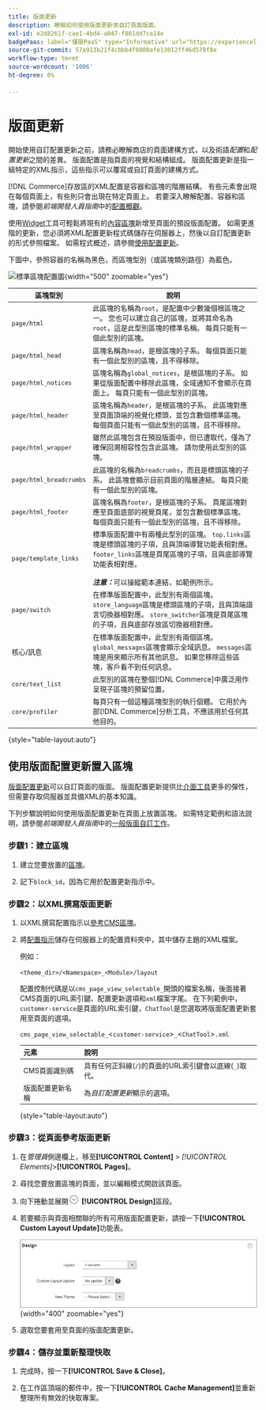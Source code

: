 ```yaml
---
title: 版面更新
description: 瞭解如何使用版面更新來自訂頁面版面。
exl-id: e2d8261f-cae1-4bd4-a047-f861dd7ca14e
badgePaas: label="僅限PaaS" type="Informative" url="https://experienceleague.adobe.com/zh-hant/docs/commerce/user-guides/product-solutions" tooltip="僅適用於雲端專案(Adobe管理的PaaS基礎結構)和內部部署專案的Adobe Commerce 。"
source-git-commit: 57a913b21f4cbbb4f0800afe13012ff46d578f8e
workflow-type: tm+mt
source-wordcount: '1006'
ht-degree: 0%

---
```


# 版面更新

開始使用自訂配置更新之前，請務必瞭解商店的頁面建構方式，以及術語&#x200B;*配置*&#x200B;和&#x200B;*配置更新*&#x200B;之間的差異。 版面配置是指頁面的視覺和結構組成。 版面配置更新是指一組特定的XML指示，這些指示可以覆寫或自訂頁面的建構方式。

[!DNL Commerce]存放區的XML配置是容器和區塊的階層結構。 有些元素會出現在每個頁面上，有些則只會出現在特定頁面上。 若要深入瞭解配置、容器和區塊，請參閱&#x200B;_前端開發人員指南_&#x200B;中的[配置概觀](https://developer.adobe.com/commerce/frontend-core/guide/layouts/)。

使用[Widget](widgets.md)工具可輕鬆將現有的[內容區塊](blocks.md)新增至頁面的預設版面配置。 如需更進階的更新，您必須將XML配置更新程式碼儲存在伺服器上，然後以自訂配置更新的形式參照檔案。 如需程式概述，請參閱[使用配置更新](layout-updates.md#place-a-block-using-layout-updates)。

下圖中，參照容器的名稱為黑色，而區塊型別（或區塊類別路徑）為藍色。

![標準區塊配置圖](./assets/page-layout-default.png){width="500" zoomable="yes"}

| 區塊型別 | 說明 |
|--- |--- |
| `page/html` | 此區塊的名稱為`root`，是配置中少數幾個根區塊之一。 您也可以建立自己的區塊，並將其命名為`root`，這是此型別區塊的標準名稱。 每頁只能有一個此型別的區塊。 |
| `page/html_head` | 區塊名稱為`head`，是根區塊的子系。 每個頁面只能有一個此型別的區塊，且不得移除。 |
| `page/html_notices` | 區塊名稱為`global_notices`，是根區塊的子系。 如果從版面配置中移除此區塊，全域通知不會顯示在頁面上。 每頁只能有一個此型別的區塊。 |
| `page/html_header` | 區塊名稱為`header`，是根區塊的子系。 此區塊對應至頁面頂端的視覺化標頭，並包含數個標準區塊。 每個頁面只能有一個此型別的區塊，且不得移除。 |
| `page/html_wrapper` | 雖然此區塊包含在預設版面中，但已遭取代，僅為了確保回溯相容性包含此區塊。 請勿使用此型別的區塊。 |
| `page/html_breadcrumbs` | 此區塊的名稱為`breadcrumbs`，而且是標頭區塊的子系。 此區塊會顯示目前頁面的階層連結。 每頁只能有一個此型別的區塊。 |
| `page/html_footer` | 區塊名稱為`footer`，是根區塊的子系。 頁尾區塊對應至頁面底部的視覺頁尾，並包含數個標準區塊。 每個頁面只能有一個此型別的區塊，且不得移除。 |
| `page/template_links` | 標準版面配置中有兩種此型別的區塊。 `top.links`區塊是標頭區塊的子項，且與頂端導覽功能表相對應。 `footer_links`區塊是頁尾區塊的子項，且與底部導覽功能表相對應。 <br/><br/>**_注意：_**&#x200B;可以操縱範本連結，如範例所示。 |
| `page/switch` | 在標準版面配置中，此型別有兩個區塊。 `store_language`區塊是標頭區塊的子項，且與頂端語言切換器相對應。 `store_switcher`區塊是頁尾區塊的子項，且與底部存放區切換器相對應。 |
| 核心/訊息 | 在標準版面配置中，此型別有兩個區塊。 `global_messages`區塊會顯示全域訊息。 `messages`區塊是用來顯示所有其他訊息。 如果您移除這些區塊，客戶看不到任何訊息。 |
| `core/text_list` | 此型別的區塊在整個[!DNL Commerce]中廣泛用作呈現子區塊的預留位置。 |
| `core/profiler` | 每頁只有一個這種區塊型別的執行個體。 它用於內部[!DNL Commerce]分析工具，不應該用於任何其他目的。 |

{style="table-layout:auto"}

## 使用版面配置更新置入區塊

[版面配置更新](layout-updates.md)可以自訂頁面的版面。 版面配置更新提供比[介面工具](widgets.md)更多的彈性，但需要存取伺服器並具備XML的基本知識。

下列步驟說明如何使用版面配置更新在頁面上放置區塊。 如需特定範例和語法說明，請參閱&#x200B;_前端開發人員指南_&#x200B;中的[一般版面自訂工作](https://developer.adobe.com/commerce/frontend-core/guide/layouts/)。

### 步驟1：建立區塊

1. 建立您要放置的[區塊](block-add.md)。

1. 記下`block_id`，因為它用於配置更新指示中。

### 步驟2：以XML撰寫版面更新

1. 以XML撰寫配置指示以[參考CMS區塊](https://developer.adobe.com/commerce/frontend-core/guide/layouts/xml-manage/)。

1. 將[配置指示](https://developer.adobe.com/commerce/frontend-core/guide/layouts/xml-instructions/)儲存在伺服器上的配置資料夾中，其中儲存主題的XML檔案。

   例如：

   `<theme_dir>/<Namespace>_<Module>/layout`

   配置控制代碼是以`cms_page_view_selectable_`開頭的檔案名稱，後面接著CMS頁面的URL索引鍵、配置更新選項和`xml`檔案字尾。 在下列範例中，`customer-service`是頁面的URL索引鍵，`ChatTool`是您選取將版面配置更新套用至頁面的選項。

   `cms_page_view_selectable_`&lt;`customer-service`>`_`&lt;`ChatTool`>`.xml`

   | 元素 | 說明 |
   |--- |--- |
   | CMS頁面識別碼 | 具有任何正斜線(`/`)的頁面的URL索引鍵會以底線(`_`)取代。 |
   | 版面配置更新名稱 | 為&#x200B;_自訂配置更新_&#x200B;顯示的選項。 |

   {style="table-layout:auto"}

### 步驟3：從頁面參考版面更新

1. 在&#x200B;_管理員_&#x200B;側邊欄上，移至&#x200B;**[!UICONTROL Content]** > _[!UICONTROL Elements]_>**[!UICONTROL Pages]**。

1. 尋找您要放置區塊的頁面，並以編輯模式開啟該頁面。

1. 向下捲動並展開![擴充選擇器](../assets/icon-display-expand.png) **[!UICONTROL Design]**&#x200B;區段。

1. 若要顯示與頁面相關聯的所有可用版面配置更新，請按一下&#x200B;**[!UICONTROL Custom Layout Update]**&#x200B;功能表。

   ![自訂配置更新清單](./assets/page-design-custom-layout-update.png){width="400" zoomable="yes"}

1. 選取您要套用至頁面的版面配置更新。

### 步驟4：儲存並重新整理快取

1. 完成時，按一下&#x200B;**[!UICONTROL Save & Close]**。

1. 在工作區頂端的郵件中，按一下&#x200B;**[!UICONTROL Cache Management]**&#x200B;並重新整理所有無效的快取專案。
